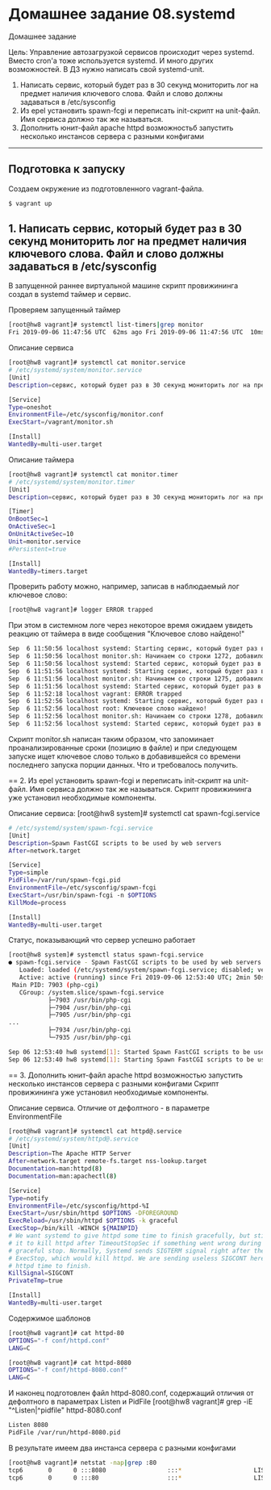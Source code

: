 # Домашнее задание 08.systemd
Домашнее задание

Цель: Управление автозагрузкой сервисов происходит через systemd. Вместо cron'а тоже используется systemd. И много других возможностей. В ДЗ нужно написать свой systemd-unit.
1. Написать сервис, который будет раз в 30 секунд мониторить лог на предмет наличия ключевого слова. Файл и слово должны задаваться в /etc/sysconfig
2. Из epel установить spawn-fcgi и переписать init-скрипт на unit-файл. Имя сервиса должно так же называться.
3. Дополнить юнит-файл apache httpd возможностьб запустить несколько инстансов сервера с разными конфигами

---

## Подготовка к запуску

Создаем окружение из подготовленного vagrant-файла. 
```bash
$ vagrant up
```

## 1. Написать сервис, который будет раз в 30 секунд мониторить лог на предмет наличия ключевого слова. Файл и слово должны задаваться в /etc/sysconfig
В запущенной раннее виртуальной машине скрипт провижининга создал в systemd таймер и сервис.

Проверяем запущенный таймер
```bash
[root@hw8 vagrant]# systemctl list-timers|grep monitor
Fri 2019-09-06 11:47:56 UTC  62ms ago Fri 2019-09-06 11:47:56 UTC  10ms ago  monitor.timer                monitor.service
```

Описание сервиса
```bash
[root@hw8 vagrant]# systemctl cat monitor.service
# /etc/systemd/system/monitor.service
[Unit]
Description=сервис, который будет раз в 30 секунд мониторить лог на предмет наличия ключевого слова. Файл и слово должны задаваться в /etc/sysconfig

[Service]
Type=oneshot
EnvironmentFile=/etc/sysconfig/monitor.conf
ExecStart=/vagrant/monitor.sh

[Install]
WantedBy=multi-user.target
```

Описание таймера
```bash
[root@hw8 vagrant]# systemctl cat monitor.timer
# /etc/systemd/system/monitor.timer
[Unit]
Description=сервис, который будет раз в 30 секунд мониторить лог на предмет наличия ключевого слова. Файл и слово должны задаваться в /etc/sysconfig

[Timer]
OnBootSec=1
OnActiveSec=1
OnUnitActiveSec=10
Unit=monitor.service
#Persistent=true

[Install]
WantedBy=timers.target
```


Проверить работу можно, например, записав в наблюдаемый лог ключевое слово:
```bash
[root@hw8 vagrant]# logger ERROR trapped
```

При этом в системном логе через некоторое время ожидаем увидеть реакцию от таймера в виде сообщения "Ключевое слово найдено!"
```bash
Sep  6 11:50:56 localhost systemd: Starting сервис, который будет раз в 30 секунд мониторить лог на предмет наличия ключевого слова. Файл и слово должны задаваться в /etc/sysconfig...
Sep  6 11:50:56 localhost monitor.sh: Начинаем со строки 1272, добавилось строк 3
Sep  6 11:50:56 localhost systemd: Started сервис, который будет раз в 30 секунд мониторить лог на предмет наличия ключевого слова. Файл и слово должны задаваться в /etc/sysconfig.
Sep  6 11:51:56 localhost systemd: Starting сервис, который будет раз в 30 секунд мониторить лог на предмет наличия ключевого слова. Файл и слово должны задаваться в /etc/sysconfig...
Sep  6 11:51:56 localhost monitor.sh: Начинаем со строки 1275, добавилось строк 3
Sep  6 11:51:56 localhost systemd: Started сервис, который будет раз в 30 секунд мониторить лог на предмет наличия ключевого слова. Файл и слово должны задаваться в /etc/sysconfig.
Sep  6 11:52:18 localhost vagrant: ERROR trapped
Sep  6 11:52:56 localhost systemd: Starting сервис, который будет раз в 30 секунд мониторить лог на предмет наличия ключевого слова. Файл и слово должны задаваться в /etc/sysconfig...
Sep  6 11:52:56 localhost root: Ключевое слово найдено!
Sep  6 11:52:56 localhost monitor.sh: Начинаем со строки 1278, добавилось строк 4
Sep  6 11:52:56 localhost systemd: Started сервис, который будет раз в 30 секунд мониторить лог на предмет наличия ключевого слова. Файл и слово должны задаваться в /etc/sysconfig.
```
Скрипт monitor.sh написан таким образом, что запоминает проанализированные сроки (позицию в файле) и при следующем запуске ищет ключевое слово только в добавившейся со времени последнего запуска порции данных.
Что и требовалось получить.

== 2. Из epel установить spawn-fcgi и переписать init-скрипт на unit-файл. Имя сервиса должно так же называться.
Скрипт провижининга уже установил необходимые компоненты.

Описание сервиса:
[root@hw8 system]# systemctl cat  spawn-fcgi.service
```bash
# /etc/systemd/system/spawn-fcgi.service
[Unit]
Description=Spawn FastCGI scripts to be used by web servers
After=network.target

[Service]
Type=simple
PidFile=/var/run/spawn-fcgi.pid
EnvironmentFile=/etc/sysconfig/spawn-fcgi
ExecStart=/usr/bin/spawn-fcgi -n $OPTIONS
KillMode=process

[Install]
WantedBy=multi-user.target
```

Статус, показывающий что сервер успешно работает
```bash
[root@hw8 system]# systemctl status spawn-fcgi.service
● spawn-fcgi.service - Spawn FastCGI scripts to be used by web servers
   Loaded: loaded (/etc/systemd/system/spawn-fcgi.service; disabled; vendor preset: disabled)
   Active: active (running) since Fri 2019-09-06 12:53:40 UTC; 2min 50s ago
 Main PID: 7903 (php-cgi)
   CGroup: /system.slice/spawn-fcgi.service
           ├─7903 /usr/bin/php-cgi
           ├─7904 /usr/bin/php-cgi
           ├─7905 /usr/bin/php-cgi
...
           ├─7934 /usr/bin/php-cgi
           └─7935 /usr/bin/php-cgi

Sep 06 12:53:40 hw8 systemd[1]: Started Spawn FastCGI scripts to be used by web servers.
Sep 06 12:53:40 hw8 systemd[1]: Starting Spawn FastCGI scripts to be used by web servers...
```

== 3. Дополнить юнит-файл apache httpd возможностью запустить несколько инстансов сервера с разными конфигами
Скрипт провижининга уже установил необходимые компоненты.

Описание сервиса. Отличие от дефолтного - в параметре EnvironmentFile
```bash
[root@hw8 vagrant]# systemctl cat httpd@.service
# /etc/systemd/system/httpd@.service
[Unit]
Description=The Apache HTTP Server
After=network.target remote-fs.target nss-lookup.target
Documentation=man:httpd(8)
Documentation=man:apachectl(8)

[Service]
Type=notify
EnvironmentFile=/etc/sysconfig/httpd-%I
ExecStart=/usr/sbin/httpd $OPTIONS -DFOREGROUND
ExecReload=/usr/sbin/httpd $OPTIONS -k graceful
ExecStop=/bin/kill -WINCH ${MAINPID}
# We want systemd to give httpd some time to finish gracefully, but still want
# it to kill httpd after TimeoutStopSec if something went wrong during the
# graceful stop. Normally, Systemd sends SIGTERM signal right after the
# ExecStop, which would kill httpd. We are sending useless SIGCONT here to give
# httpd time to finish.
KillSignal=SIGCONT
PrivateTmp=true

[Install]
WantedBy=multi-user.target
```

Содержимое шаблонов
```bash
[root@hw8 vagrant]# cat httpd-80
OPTIONS="-f conf/httpd.conf"
LANG=C

[root@hw8 vagrant]# cat httpd-8080
OPTIONS="-f conf/httpd-8080.conf"
LANG=C
```

И наконец подготовлен файл httpd-8080.conf, содержащий отличия от дефолтного в параметрах Listen и PidFile
[root@hw8 vagrant]# grep -iE "^Listen|^pidfile" httpd-8080.conf 
```bash
Listen 8080
PidFile /var/run/httpd-8080.pid
```

В результате имеем два инстанса сервера с разными конфигами
```bash
[root@hw8 vagrant]# netstat -nap|grep :80
tcp6       0      0 :::8080                 :::*                    LISTEN      9524/httpd          
tcp6       0      0 :::80                   :::*                    LISTEN      9511/httpd  
```
